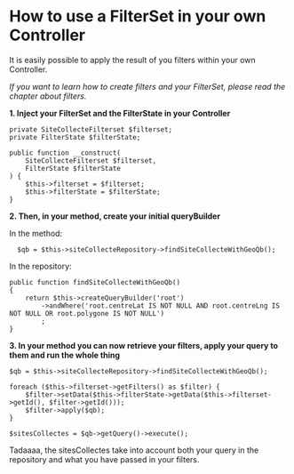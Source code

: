 # How to use a FilterSet in your own Controller

It is easily possible to apply the result of you filters within your own Controller.

_If you want to learn how to create filters and your FilterSet, please read the chapter about filters._

**1. Inject your FilterSet and the FilterState in your Controller**

    private SiteCollecteFilterset $filterset;
    private FilterState $filterState;

    public function __construct(
        SiteCollecteFilterset $filterset,
        FilterState $filterState
    ) {
        $this->filterset = $filterset;
        $this->filterState = $filterState;
    }

**2. Then, in your method, create your initial queryBuilder**

In the method: 

      $qb = $this->siteCollecteRepository->findSiteCollecteWithGeoQb();

In the repository:

    public function findSiteCollecteWithGeoQb()
    {
        return $this->createQueryBuilder('root')
            ->andWhere('root.centreLat IS NOT NULL AND root.centreLng IS NOT NULL OR root.polygone IS NOT NULL')
            ;
    }

**3. In your method you can now retrieve your filters, apply your query to them and run the whole thing**

    $qb = $this->siteCollecteRepository->findSiteCollecteWithGeoQb();

    foreach ($this->filterset->getFilters() as $filter) {
        $filter->setData($this->filterState->getData($this->filterset->getId(), $filter->getId()));
        $filter->apply($qb);
    }

    $sitesCollectes = $qb->getQuery()->execute();

Tadaaaa, the sitesCollectes take into account both your query in the repository and what you have passed in your filters.
